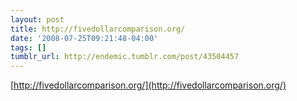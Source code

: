 ```yaml
---
layout: post
title: http://fivedollarcomparison.org/
date: '2008-07-25T09:21:48-04:00'
tags: []
tumblr_url: http://endemic.tumblr.com/post/43504457
---
```

[http://fivedollarcomparison.org/](http://fivedollarcomparison.org/)  
